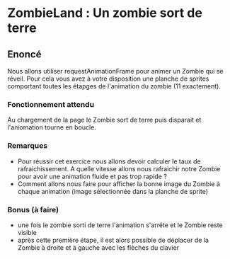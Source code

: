 # ZombieLand : Un zombie sort de terre

## Enoncé
Nous allons utiliser requestAnimationFrame pour animer un Zombie qui se réveil.
Pour cela vous avez à votre disposition une planche de sprites comportant toutes les étapges de l'animation du zombie (11 exactement).

### Fonctionnement attendu
Au chargement de la page le Zombie sort de terre puis disparait et l'aniomation tourne en boucle.

### Remarques

 - Pour réussir cet exercice nous allons devoir calculer le taux de rafraichissement. A quelle vitesse allons nous rafraichir notre Zombie pour avoir une animation fluide et pas trop rapide ?
 - Comment allons nous faire pour afficher la bonne image du Zombie à chaque animation (image sélectionnée dans la planche de sprite)

### Bonus (à faire)

- une fois le zombie sorti de terre l'animation s'arrête et le Zombie reste visible
- après cette première étape, il est alors possible de déplacer de la Zombie à droite et à gauche avec les flèches du clavier